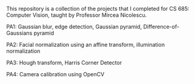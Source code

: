 This repository is a collection of the projects that I completed for CS 685: Computer Vision, taught by Professor Mircea Nicolescu.

PA1:
Gaussian blur, edge detection, Gaussian pyramid, Difference-of-Gaussians pyramid

PA2:
Facial normalization using an affine transform, illumination normalization

PA3:
Hough transform, Harris Corner Detector

PA4:
Camera calibration using OpenCV
